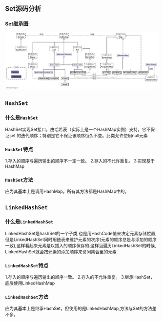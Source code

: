 ## Set源码分析
### Set继承图:
![](https://github.com/SinceNovember/Collections/blob/master/extendsimages/tup.jpg)
## `HashSet`
### 什么是`HashSet`
  HashSet实现Set接口，由哈希表（实际上是一个HashMap实例）支持。它不保证set 的迭代顺序；特别是它不保证该顺序恒久不变。此类允许使用null元素
### `HashSet`特点
  1.存入的顺序与遍历输出的顺序不一定一致。
  2.存入的不允许重复。
  3.实现基于HashMap
### `HashSet`方法
  应为其基本上是调用HashMap，所有其方法都是HashMap中的。
## `LinkedHashSet`
### 什么是`LinkedHashSet`
  LinkedHashSet是hashSet的一个子类,也是用HashCode值来决定元素存储位置,但是LinkedHashSet同时用链表来维护元素的次序(元素的顺序总是与添加的顺序一致),这样看起来元素是以插入的顺序保存的.这样当遍历LinkedHashSet的时候,
LinkedHashSet就会按元素的添加顺序来访问集合里的元素.
### `LinkedHashSet`特点
  1.存入的顺序与遍历输出的顺序一致。
  2.存入的不允许重复。
  3.继承HashSet，底层使用LinkedHashMap
### `LinkedHashSet`方法
  应为其基本上是继承HashSet，但使用的是LinkedHashMap,方法与Set的方法差不多。
